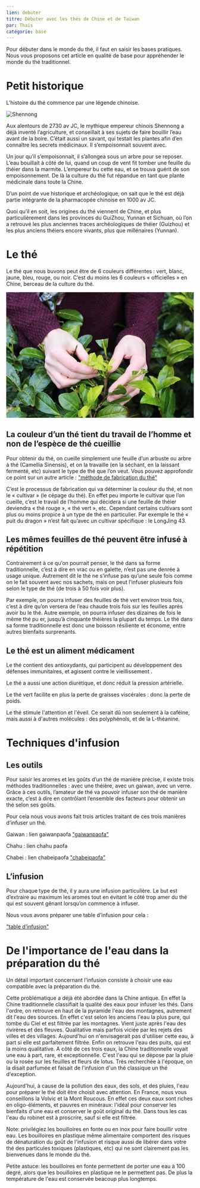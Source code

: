```yaml
---
lien: debuter
titre: Débuter avec les thés de Chine et de Taïwan
par: Thaïs
catégorie: base
---
```


Pour débuter dans le monde du thé, il faut en saisir les bases pratiques. Nous vous proposons cet article en qualité de base pour appréhender le monde du thé traditionnel. 


# Petit historique

L’histoire du thé commence par une légende chinoise. 

![Shennong](/master/static/assets/media/Shennong.jpg)

Aux alentours de 2730 av JC, le mythique empereur chinois Shennong a déjà inventé l’agriculture, et conseillait à ses sujets de faire bouillir l’eau avant de la boire. C’était aussi un savant, qui testait les plantes afin d’en connaître les secrets médicinaux. 
Il s’empoisonnait souvent avec.

Un jour qu’il s’empoisonnait, il s’allongea sous un arbre pour se reposer. L’eau bouillait à côté de lui, quand un coup de vent fit tomber une feuille du théier dans la marmite. L’empereur bu cette eau, et se trouva guérit de son empoisonnement. De là la culture du thé fut répandue en tant que plante médicinale dans toute la Chine. 

D’un point de vue historique et archéologique, on sait que le thé est déjà partie intégrante de la pharmacopée chinoise en 1000 av JC. 

Quoi qu’il en soit, les origines du thé viennent de Chine, et plus particulièrement dans les provinces du GuiZhou, Yunnan et Sichuan, où l’on a retrouvé les plus anciennes traces archéologiques de théier (Guizhou) et les plus anciens théiers encore vivants, plus que millénaires (Yunnan). 


# Le thé

Le thé que nous buvons peut être de 6 couleurs différentes : vert, blanc, jaune, bleu, rouge, ou noir. C’est du moins les 6 couleurs « officielles » en Chine, berceau de la culture du thé. 

![Le thé](/static/assets/media/tea-picking.jpg)

## La couleur d’un thé tient du travail de l’homme et non de l’espèce de thé cueillie

Pour obtenir du thé, on cueille simplement une feuille d’un arbuste ou arbre à thé (Camellia Sinensis), et on la travaille (en la séchant, en la laissant fermenté, etc) suivant le type de thé que l’on veut.
Vous pouvez approfondir ce point sur un autre article : ["méthode de fabrication du thé"](/ressources/processus-de-fabrication-du-the/) 

C’est le processus de fabrication qui va déterminer la couleur du thé, et non le « cultivar » (le cépage du thé). En effet peu importe le cultivar que l’on cueille, c’est le travail de l’homme qui décidera si une feuille de théier deviendra « thé rouge », « thé vert », etc. 
Cependant certains cultivars sont plus ou moins propice à un type de thé en particulier. Par exemple le thé « puit du dragon » n’est fait qu’avec un cultivar spécifique : le LongJing 43.

## Les mêmes feuilles de thé peuvent être infusé à répétition 

Contrairement à ce qu’on pourrait penser, le thé dans sa forme traditionnelle, c’est à dire en vrac ou en galette, n’est pas une denrée à usage unique. Autrement dit le thé ne s’infuse pas qu’une seule fois comme on le fait souvent avec nos sachets, mais on peut l’infuser plusieurs fois selon le type de thé (de trois à 50 fois voir plus). 

Par exemple, on pourra infuser des feuilles de thé vert environ trois fois, c’est à dire qu’on versera de l’eau chaude trois fois sur les feuilles après avoir bu le thé. 
Autre exemple, on pourra infuser des dizaines de fois le même thé pu er, jusqu’à cinquante théières la plupart du temps. 
Le thé dans sa forme traditionnelle est donc une boisson résiliente et économe, entre autres bienfaits surprenants. 

## Le thé est un aliment médicament

Le thé contient des antioxydants, qui participent au développement des défenses immunitaires, et agissent contre le vieillissement . 

Le thé a aussi une action diurétique, et donc réduit la pression artérielle. 

Le thé vert facilite en plus la perte de graisses viscérales : donc la perte de poids.

Le thé stimule l'attention et l'éveil. Ce serait dû non seulement à la caféine, mais aussi à d'autres molécules : des polyphénols, et de la L-théanine.

# Techniques d'infusion

## Les outils

Pour saisir les aromes et les goûts d’un thé de manière précise, il existe trois méthodes traditionnelles : avec une théière, avec un gaiwan, avec un verre. 
Grâce à ces outils, l’amateur de thé va pouvoir infuser son thé de manière exacte, c’est à dire en contrôlant l’ensemble des facteurs pour obtenir un thé selon ses goûts. 

Pour cela nous vous avons fait trois articles traitant de ces trois manières d’infuser un thé. 

Gaiwan : lien gaiwanpaofa
["gaiwanpaofa"](https://www.brutdethé.fr/ressources/gai-wan-pao-fa/)


Chahu : lien chahu paofa


Chabei : lien chabeipaofa
["chabeipaofa"](https://www.brutdethé.fr/ressources/cha-bei-pao-fa/)

## L’infusion

Pour chaque type de thé, il y aura une infusion particulière. Le but est d’extraire au maximum les aromes tout en évitant le côté trop amer du thé qui est souvent gênant lorsqu’on commence à infuser. 

Nous vous avons préparer une table d’infusion pour cela :

["table d’infusion"](https://www.brutdethé.fr/ressources/table-d-infusion/)

# De l'importance de l'eau dans la préparation du thé

Un détail important concernant l'infusion consiste à choisir une eau compatible avec la préparation du thé.

Cette problématique a déjà été abordée dans la Chine antique. En effet la Chine traditionnelle classifiait la qualité des eaux pour infuser les thés. 
Dans l'ordre, on retrouve en haut de la pyramide l'eau des montagnes, autrement dit l'eau des sources. En effet c'est selon les anciens l'eau la plus pure, qui tombe du Ciel et est filtrée par les montagnes. 
Vient juste après l'eau des rivirères et des fleuves. Qualitative mais parfois viciée par les rejets des villes et des villages. Aujourd'hui on n'envisagerait pas d'utiliser cette eau, à part si elle est parfaitement filtrée. 
Enfin on retrouve l'eau des puits, qui est la moins qualitative.
A côté de ces trois eaux, la Chine traditionnelle voyait une eau à part, rare, et exceptionnelle. C'est l'eau qui se dépose par la pluie ou la rosée sur les feuilles et fleurs de lotus. Très recherchée à l'époque, on la disait parfumée et faisait de l'infusion d'un thé classique un thé d'exception. 

Aujourd'hui, à cause de la pollution des eaux, des sols, et des pluies, l'eau pour préparer le thé doit être choisit avec attention. En France, nous vous conseillons la Volvic et la Mont Roucous. En effet ces deux eaux sont riches en oligo-éléments, et pauvres en minéraux: l'idéal pour conserver les bienfaits d'une eau et conserver le goût original du thé. 
Dans tous les cas l'eau du robinet est à proscrire, sauf si elle est filtrée. 

Note: privilégiez les bouilloires en fonte ou en inox pour faire bouillir votre eau. 
Les bouilloires en plastique même alimentaire comportent des risques de dénaturation du goût de l'infusion et risque aussi de libérer dans votre thé des particules toxiques (plastiques, etc) qui ne sont clairement pas les bienvenues dans le monde du thé. 

Petite astuce: les bouilloires en fonte permettent de porter une eau à 100 degré, alors que les bouilloires en plastique ne le permettent pas. De plus la température de l'eau est conservée beacoup plus longtemps. 


